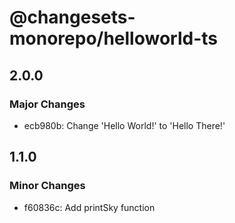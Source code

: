 # @changesets-monorepo/helloworld-ts

## 2.0.0

### Major Changes

- ecb980b: Change 'Hello World!' to 'Hello There!'

## 1.1.0

### Minor Changes

- f60836c: Add printSky function

